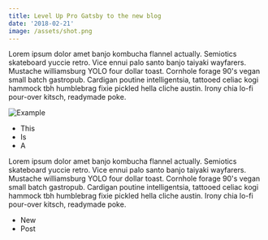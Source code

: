 ```yaml
---
title: Level Up Pro Gatsby to the new blog
date: '2018-02-21'
image: /assets/shot.png
---
```

Lorem ipsum dolor amet banjo kombucha flannel actually. Semiotics skateboard yuccie retro.
 Vice ennui palo santo banjo taiyaki wayfarers. Mustache williamsburg YOLO four dollar 
 toast. Cornhole forage 90's vegan small batch gastropub. Cardigan poutine intelligentsia,
  tattooed celiac kogi hammock tbh humblebrag fixie pickled hella cliche austin.
   Irony chia lo-fi pour-over kitsch, readymade poke.

![Example](/assets/screen.png)

   <!-- end -->

* This
* Is
* A

Lorem ipsum dolor amet banjo kombucha flannel actually. Semiotics skateboard yuccie retro.
 Vice ennui palo santo banjo taiyaki wayfarers. Mustache williamsburg YOLO four dollar 
 toast. Cornhole forage 90's vegan small batch gastropub. Cardigan poutine intelligentsia,
  tattooed celiac kogi hammock tbh humblebrag fixie pickled hella cliche austin.
   Irony chia lo-fi pour-over kitsch, readymade poke.

* New
* Post
